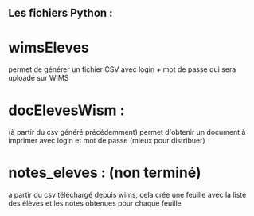 ﻿## Les fichiers Python :

# wimsEleves 

permet de générer un fichier CSV avec login + mot de passe qui sera uploadé sur WIMS

# docElevesWism :

(à partir du csv généré précédemment)
permet d'obtenir un document à imprimer avec login et mot de passe 
(mieux pour distribuer)

# notes_eleves : (non terminé)
à partir du csv téléchargé depuis wims, cela crée une feuille avec la liste des élèves et les notes obtenues 
pour chaque feuille